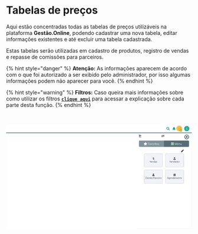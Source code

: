 # Tabelas de preços

Aqui estão concentradas todas as tabelas de preços utilizáveis na plataforma **Gestão.Online**, podendo cadastrar uma nova tabela, editar informações existentes e até excluir uma tabela cadastrada.

Estas tabelas serão utilizadas em cadastro de produtos, registro de vendas e repasse de comissões para parceiros.

{% hint style="danger" %}
**Atenção:** As informações aparecem de acordo com o que foi autorizado a ser exibido pelo administrador, por isso algumas informações podem não aparecer para você.
{% endhint %}

{% hint style="warning" %}
**Filtros:** Caso queira mais informações sobre como utilizar os filtros [**`clique aqui`**](/erp-v2/primeiro_acesso/filtros.md) para acessar a explicação sobre cada parte desta função.
{% endhint %}

<br>

![](/erp-v2/assets/funcionalidades/parametrizacao/aba_tabelas_precos.gif)

<br>